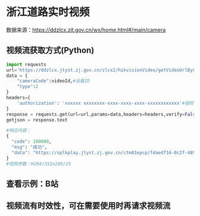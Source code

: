 # 浙江道路实时视频 

数据来源：https://ddzlcx.zjt.gov.cn/wx/home.html#/main/camera  

## 视频流获取方式(Python)
```python
import requests
url='https://ddzlcx.jtyst.zj.gov.cn/zlcx2/hikvisionVideo/getVideoUrlByCameraCode'
data = {
    "cameraCode":videoId,#设备ID
    "type":2
}
headers={
    'authorization': 'xxxxxx xxxxxxxx-xxxx-xxxx-xxxx-xxxxxxxxxxxx'#授权密钥
}
response = requests.get(url=url,params=data,headers=headers,verify=False)
getjson = response.text

#响应内容：
{
  "code": 100000,
  "msg": "成功",
  "data": "https://splkplay.jtyst.zj.gov.cn/ctm01epcp/fdaedf16-0c2f-4891-a51e-325dcad59096_sub.m3u8?auth_key=1688736298-0-0-ee8beb817e1290515e8863f99fba2f8c"
}
#视频参数：H264/352x288/25
```
## 查看示例：B站  

## 视频流有时效性，可在需要使用时再请求视频流

